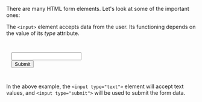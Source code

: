 There are many HTML form elements. Let's look at some of the important ones:

The `<input>` element accepts data from the user. Its functioning depends on the value of its _type_ attribute.

<Editor lang="html">
<code>
<form>
  <input type="text">
  <input type="submit">
</form>
</code>
</Editor>

In the above example, the `<input type="text">` element will accept text values, and `<input type="submit">` will be used to submit the form data.
